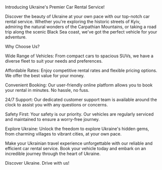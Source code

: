 Introducing Ukraine's Premier Car Rental Service!

Discover the beauty of Ukraine at your own pace with our top-notch car rental
service. Whether you're exploring the historic streets of Kyiv, admiring the
natural wonders of the Carpathian Mountains, or taking a road trip along the
scenic Black Sea coast, we've got the perfect vehicle for your adventure.

Why Choose Us?

Wide Range of Vehicles: From compact cars to spacious SUVs, we have a diverse
fleet to suit your needs and preferences.

Affordable Rates: Enjoy competitive rental rates and flexible pricing options.
We offer the best value for your money.

Convenient Booking: Our user-friendly online platform allows you to book your
rental in minutes. No hassle, no fuss.

24/7 Support: Our dedicated customer support team is available around the clock
to assist you with any questions or concerns.

Safety First: Your safety is our priority. Our vehicles are regularly serviced
and maintained to ensure a worry-free journey.

Explore Ukraine: Unlock the freedom to explore Ukraine's hidden gems, from
charming villages to vibrant cities, at your own pace.

Make your Ukrainian travel experience unforgettable with our reliable and
efficient car rental service. Book your vehicle today and embark on an
incredible journey through the heart of Ukraine.

Discover Ukraine. Drive with us!

